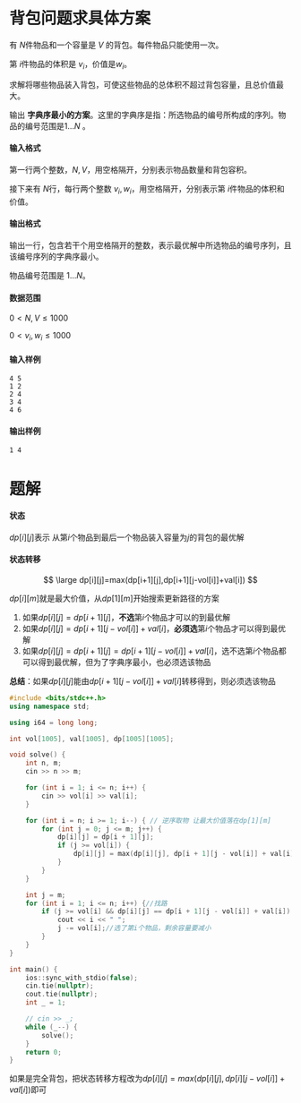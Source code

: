# 背包问题求具体方案

有 $N$件物品和一个容量是 $V$ 的背包。每件物品只能使用一次。

第 $i$件物品的体积是 $v_i$，价值是$w_i$。

求解将哪些物品装入背包，可使这些物品的总体积不超过背包容量，且总价值最大。

输出 **字典序最小的方案**。这里的字典序是指：所选物品的编号所构成的序列。物品的编号范围是$1\dots N$ 。

#### 输入格式

第一行两个整数，$N,V$，用空格隔开，分别表示物品数量和背包容积。

接下来有 $N$行，每行两个整数 $v_i,w_i$，用空格隔开，分别表示第 $i$件物品的体积和价值。

#### 输出格式

输出一行，包含若干个用空格隔开的整数，表示最优解中所选物品的编号序列，且该编号序列的字典序最小。

物品编号范围是 $1\dots N$。

#### 数据范围

$0<N,V\leq1000$

$0<v_i,w_i\leq1000$

#### 输入样例

```
4 5 
1 2
2 4
3 4
4 6
```

#### 输出样例

```
1 4
```

# 题解

#### 状态

  $dp[i][j]$表示 从第$i$个物品到最后一个物品装入容量为$j$的背包的最优解

#### 状态转移

$$
\large dp[i][j]=max(dp[i+1][j],dp[i+1][j-vol[i]]+val[i])
$$

$dp[i][m]$就是最大价值，从$dp[1][m]$开始搜索更新路径的方案

1. 如果$dp[i][j]=dp[i+1][j]$，**不选**第$i$个物品才可以的到最优解
2. 如果$dp[i][j]=dp[i+1][j-vol[i]]+val[i]$，**必须选**第$i$个物品才可以得到最优解
3. 如果$dp[i][j]=dp[i+1][j]=dp[i+1][j-vol[i]]+val[i]$，选不选第$i$个物品都可以得到最优解，但为了字典序最小，也必须选该物品

**总结**：如果$dp[i][j]$能由$dp[i+1][j-vol[i]]+val[i]$转移得到，则必须选该物品

```c++
#include <bits/stdc++.h>
using namespace std;

using i64 = long long;

int vol[1005], val[1005], dp[1005][1005];

void solve() {
    int n, m;
    cin >> n >> m;

    for (int i = 1; i <= n; i++) {
        cin >> vol[i] >> val[i];
    }

    for (int i = n; i >= 1; i--) { // 逆序取物 让最大价值落在dp[1][m]
        for (int j = 0; j <= m; j++) {
            dp[i][j] = dp[i + 1][j];
            if (j >= vol[i]) {
                dp[i][j] = max(dp[i][j], dp[i + 1][j - vol[i]] + val[i]);
            }
        }
    }

    int j = m;
    for (int i = 1; i <= n; i++) {//找路
        if (j >= vol[i] && dp[i][j] == dp[i + 1][j - vol[i]] + val[i]) {
            cout << i << " ";
            j -= vol[i];//选了第i个物品，剩余容量要减小
        }
    }
}

int main() {
    ios::sync_with_stdio(false);
    cin.tie(nullptr);
    cout.tie(nullptr);
    int _ = 1;

    // cin >> _;
    while (_--) {
        solve();
    }
    return 0;
}
```

如果是完全背包，把状态转移方程改为$dp[i][j]=max(dp[i][j],dp[i][j-vol[i]]+val[i])$即可